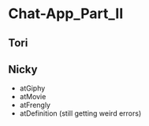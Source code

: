 # Chat-App_Part_II

## Tori ##


## Nicky ## 
* atGiphy
* atMovie
* atFrengly
* atDefinition (still getting weird errors)
